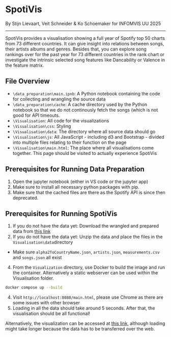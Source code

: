 # SpotiVis
By Stijn Lievaart, Veit Schneider & Ko Schoemaker for INFOMVIS UU 2025

---
SpotiVis provides a visualisation showing a full year of Spotify top 50 charts from 73 different countries. It can give insight into relations between songs, their artists albums and genres. Besides that, you can explore song rankings over for the past year for 73 different countries in the rank chart or investigate the intrinsic selected song features like Dancability or Valence in the feature matrix.

## File Overview
- `\data_preparation\main.ipnb`: A Python notebook containing the code for collecting and wrangling the source data
- `\data_preparation\cache`: A cache directory used by the Python notebook so that we do not continously fetch the songs (which is not good for API timeouts.
- `\Visualisation`: All code for the visualizations
- `\Visualisation\css`: Styling
- `\Visualisation\data`: The directory where all source data should go
- `\Visualisation\js`: All JavaScript - including d3 and Bootstrap - divided into multiple files relating to their function on the page
- `\Visualisation\main.html`: The place where all visualisations come together. This page should be visited to actually experience SpotiVis

## Prerequisites for Running Data Preparation
1. Open the jupyter notebook (either in VS code or the jupyter app)
2. Make sure to install all necessary python packages with pip.
3. Make sure that the cached files are there as the Spotify API is since then deprecated.

## Prerequisites for Running SpotiVis
1. If you do not have the data yet: Download the wrangled and prepared data from [this link](https://solisservices-my.sharepoint.com/:f:/g/personal/s_j_d_lievaart_students_uu_nl/EsnOkMxa9iBMgjGCxXGu8b0BvjOsVQQl7Djd5c0afCo5AQ?e=ytYOfe)
2. If you do not have the data yet: Unzip the data and place the files in the `Visualisation\data`directory
- Make sure `alpha2ToCountryName.json`, `artists.json`, `measurements.csv` and `songs.json` all exist
4. From the `Visualization` directory, use Docker to build the image and run the container. Alternatively a static webserver can be used within the Visualisation folder.
```bash
docker compose up --build
```
4. Visit `http://localhost:8080/main.html`, please use Chrome as there are some issues with other browser 
5. Loading in all the data should take around 5 seconds. After that, the visualisation should be all functional!

Alternatively, the visualization can be accessed at [this link](https://koschoemaker.nl/INFOMVIS/Visualisation/main.html), although loading might take longer because the data has to be transferred over the web.
